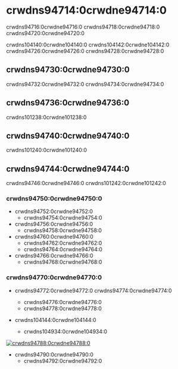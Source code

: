 # crwdns94714:0crwdne94714:0

<p class="description">crwdns94716:0crwdne94716:0 crwdns94718:0crwdne94718:0 crwdns94720:0crwdne94720:0</p>

crwdns104140:0crwdne104140:0 crwdns104142:0crwdne104142:0 crwdns94726:0crwdne94726:0 crwdns94728:0crwdne94728:0

## crwdns94730:0crwdne94730:0

crwdns94732:0crwdne94732:0 crwdns94734:0crwdne94734:0

## crwdns94736:0crwdne94736:0

crwdns101238:0crwdne101238:0

## crwdns94740:0crwdne94740:0

crwdns101240:0crwdne101240:0

## crwdns94744:0crwdne94744:0

crwdns94746:0crwdne94746:0 crwdns101242:0crwdne101242:0

### crwdns94750:0crwdne94750:0

- crwdns94752:0crwdne94752:0 
  - crwdns94754:0crwdne94754:0
- crwdns94756:0crwdne94756:0 
  - crwdns94758:0crwdne94758:0
- crwdns94760:0crwdne94760:0 
  - crwdns94762:0crwdne94762:0
  - crwdns94764:0crwdne94764:0
- crwdns94766:0crwdne94766:0 
  - crwdns94768:0crwdne94768:0

### crwdns94770:0crwdne94770:0

- crwdns94772:0crwdne94772:0 crwdns94774:0crwdne94774:0
  
  - crwdns94776:0crwdne94776:0
  - crwdns94778:0crwdne94778:0
- crwdns104144:0crwdne104144:0
  
  - crwdns104934:0crwdne104934:0

[![crwdns94788:0crwdne94788:0](crwdns94786:0crwdne94786:0)](crwdns107211:0crwdne107211:0)

- crwdns94790:0crwdne94790:0 
  - crwdns94792:0crwdne94792:0